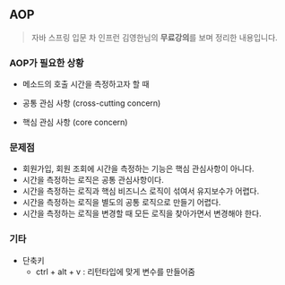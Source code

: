 ## AOP

>  자바 스프링 입문 차 인프런 김영한님의 **무료강의**를 보며 정리한 내용입니다.



### AOP가 필요한 상황

- 메소드의 호출 시간을 측정하고자 할 때

- 공통 관심 사항 (cross-cutting concern)
- 핵심 관심 사항 (core concern)

### 문제점

- 회원가입, 회원 조회에 시간을 측정하는 기능은 핵심 관심사항이 아니다.
- 시간을 측정하는 로직은 공통 관심사항이다.
- 시간을 측정하는 로직과 핵심 비즈니스 로직이 섞여서 유지보수가 어렵다.
- 시간을 측정하는 로직을 별도의 공통 로직으로 만들기 어렵다.
- 시간을 측정하는 로직을 변경할 때 모든 로직을 찾아가면서 변경해야 한다.



### 기타

- 단축키
  - ctrl + alt + v : 리턴타입에 맞게 변수를 만들어줌

